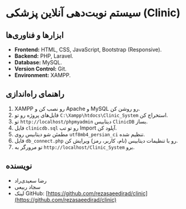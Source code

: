 # سیستم نوبت‌دهی آنلاین پزشکی (Clinic)

## ابزارها و فناوری‌ها
- **Frontend:** HTML, CSS, JavaScript, Bootstrap (Responsive).
- **Backend:** PHP, Laravel.
- **Database:** MySQL.
- **Version Control:** Git.
- **Environment:** XAMPP.

## راهنمای راه‌اندازی
1. XAMPP رو نصب کن و Apache و MySQL رو روشن کن.
2. فایل‌های پروژه رو تو `C:\Xampp\htdocs\Clinic_System` استخراج کن.
3. تو `http://localhost/phpmyadmin` دیتابیس `ClinicDB` بساز.
4. فایل `clinicdb.sql` رو تو تب Import آپلود کن.
5. مطمئن شو دیتابیس روی `utf8mb4_persian_ci` تنظیم شده.
6. فایل `db_connect.php` رو با تنظیمات دیتابیس (نام، کاربر، رمز) ویرایش کن.
7. تو مرورگر به `http://localhost/Clinic_System` برو.


## نویسنده
- رضا سعیدی‌راد  
- سجاد ربیعی
- لینک GitHub: [https://github.com/rezasaeedirad/clinic](https://github.com/rezasaeedirad/clinic)